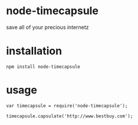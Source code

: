 # node-timecapsule
save all of your precious internetz

# installation

```npm install node-timecapsule```

# usage

```
var timecapsule = require('node-timecapsule');

timecapsule.capsulate('http://www.bestbuy.com');
```
